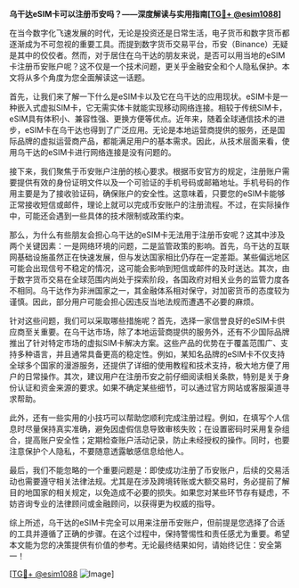 **乌干达eSIM卡可以注册币安吗？——深度解读与实用指南[[TG💪+ @esim1088](https://t.me/s/esim1088)]**

在当今数字化飞速发展的时代，无论是投资还是日常生活，电子货币和数字货币都逐渐成为不可忽视的重要工具。而提到数字货币交易平台，币安（Binance）无疑是其中的佼佼者。然而，对于居住在乌干达的朋友来说，是否可以用当地的eSIM卡注册币安账户呢？这不仅是一个技术问题，更关乎金融安全和个人隐私保护。本文将从多个角度为您全面解读这一话题。

首先，让我们来了解一下什么是eSIM卡以及它在乌干达的应用现状。eSIM卡是一种嵌入式虚拟SIM卡，它无需实体卡就能实现移动网络连接。相较于传统SIM卡，eSIM具有体积小、兼容性强、更换方便等优点。近年来，随着全球通信技术的进步，eSIM卡在乌干达也得到了广泛应用。无论是本地运营商提供的服务，还是国际品牌的虚拟运营商产品，都能满足用户的基本需求。因此，从技术层面来看，使用乌干达的eSIM卡进行网络连接是没有问题的。

接下来，我们聚焦于币安账户注册的核心要求。根据币安官方的规定，注册账户需要提供有效的身份证明文件以及一个可验证的手机号码或邮箱地址。手机号码的作用主要是为了接收验证码，确保账户的安全性。这意味着，只要您的eSIM卡能够正常接收短信或邮件，理论上就可以完成币安账户的注册流程。不过，在实际操作中，可能还会遇到一些具体的技术限制或政策约束。

那么，为什么有些朋友会担心乌干达的eSIM卡无法用于注册币安呢？这其中涉及两个关键因素：一是网络环境的问题，二是监管政策的影响。首先，乌干达的互联网基础设施虽然正在快速发展，但与发达国家相比仍存在一定差距。某些偏远地区可能会出现信号不稳定的情况，这可能会影响到短信或邮件的及时送达。其次，由于数字货币交易在全球范围内尚处于探索阶段，各国政府对相关业务的监管力度各不相同。乌干达作为非洲国家之一，其金融体系相对保守，对加密货币的态度较为谨慎。因此，部分用户可能会担心因违反当地法规而遭遇不必要的麻烦。

针对这些问题，我们可以采取哪些措施呢？首先，选择一家信誉良好的eSIM卡供应商至关重要。在乌干达市场，除了本地运营商提供的服务外，还有不少国际品牌推出了针对特定市场的虚拟SIM卡解决方案。这些产品的优势在于覆盖范围广、支持多种语言，并且通常具备更高的稳定性。例如，某知名品牌的eSIM卡不仅支持全球多个国家的漫游服务，还提供了详细的使用教程和技术支持，极大地方便了用户的日常操作。其次，建议用户在注册币安之前仔细阅读相关条款，特别是关于身份认证和资金来源的要求。如果不确定某些细节，可以通过官方网站或客服渠道寻求帮助。

此外，还有一些实用的小技巧可以帮助您顺利完成注册过程。例如，在填写个人信息时尽量保持真实准确，避免因虚假信息导致审核失败；在设置密码时采用复杂组合，提高账户安全性；定期检查账户活动记录，防止未经授权的操作。同时，也要注意保护个人隐私，不要随意透露敏感信息给他人。

最后，我们不能忽略的一个重要问题是：即使成功注册了币安账户，后续的交易活动也需要遵守相关法律法规。尤其是在涉及跨境转账或大额交易时，务必提前了解目的地国家的相关规定，以免造成不必要的损失。如果您对某些环节存有疑虑，不妨咨询专业的法律顾问或金融顾问，以获得更为权威的指导。

综上所述，乌干达的eSIM卡完全可以用来注册币安账户，但前提是您选择了合适的工具并遵循了正确的步骤。在这个过程中，保持警惕性和责任感尤为重要。希望本文能为您的决策提供有价值的参考。无论最终结果如何，请始终记住：安全第一！

[[TG💪+ @esim1088](https://t.me/s/esim1088) ![Image](https://i.postimg.cc/4NQfJmqS/Snipaste-2025-05-13-00-14-12.png)]